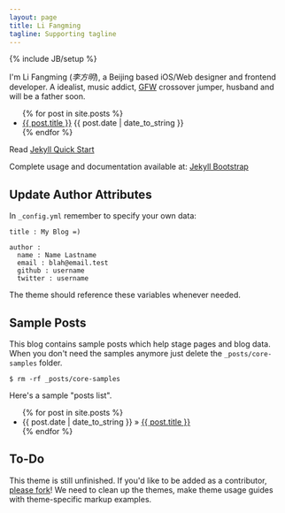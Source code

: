 ```yaml
---
layout: page
title: Li Fangming
tagline: Supporting tagline
---
```

{% include JB/setup %}

<div id="intro">
  <p>I'm Li Fangming (<i>李方明</i>), a Beijing based iOS/Web designer and frontend developer. A idealist, music addict, <a href="" class="gfw">GFW</a> crossover jumper, husband and will be a father soon.</p>
</div>
<div id="list">
  <ul>
    {% for post in site.posts %}
    <li><a href="{{ BASE_PATH }}{{ post.url }}">{{ post.title }}</a> <time>{{ post.date | date_to_string }}</time></li>
    {% endfor %}
  </ul>
</div>

Read [Jekyll Quick Start](http://jekyllbootstrap.com/usage/jekyll-quick-start.html)

Complete usage and documentation available at: [Jekyll Bootstrap](http://jekyllbootstrap.com)

## Update Author Attributes

In `_config.yml` remember to specify your own data:
    
    title : My Blog =)
    
    author :
      name : Name Lastname
      email : blah@email.test
      github : username
      twitter : username

The theme should reference these variables whenever needed.
    
## Sample Posts

This blog contains sample posts which help stage pages and blog data.
When you don't need the samples anymore just delete the `_posts/core-samples` folder.

    $ rm -rf _posts/core-samples

Here's a sample "posts list".

<ul class="posts">
  {% for post in site.posts %}
    <li><span>{{ post.date | date_to_string }}</span> &raquo; <a href="{{ BASE_PATH }}{{ post.url }}">{{ post.title }}</a></li>
  {% endfor %}
</ul>

## To-Do

This theme is still unfinished. If you'd like to be added as a contributor, [please fork](http://github.com/plusjade/jekyll-bootstrap)!
We need to clean up the themes, make theme usage guides with theme-specific markup examples.


